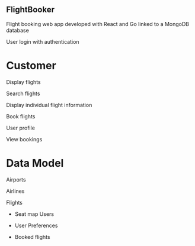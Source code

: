## FlightBooker
Flight booking web app developed with React and Go linked to a MongoDB database

User login with authentication

# Customer

Display flights

Search flights

Display individual flight information

Book flights

User profile

View bookings

# Data Model

Airports

Airlines

Flights

- Seat map
Users

-  User Preferences
-  Booked flights
